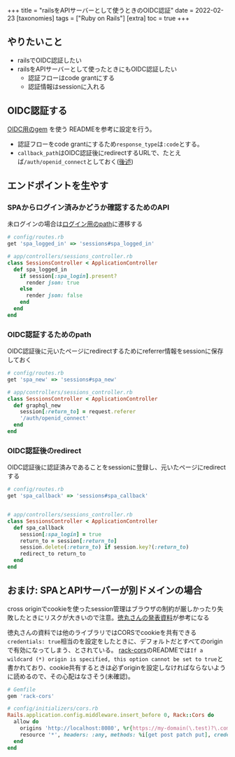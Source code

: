 +++
title = "railsをAPIサーバーとして使うときのOIDC認証"
date = 2022-02-23
[taxonomies]
tags = ["Ruby on Rails"]
[extra]
toc = true
+++

## やりたいこと
* railsでOIDC認証したい
* railsをAPIサーバーとして使ったときにもOIDC認証したい
  * 認証フローはcode grantにする
  * 認証情報はsessionに入れる

## OIDC認証する
[OIDC用のgem](https://github.com/omniauth/omniauth_openid_connect) を使う
READMEを参考に設定を行う。
* 認証フローをcode grantにするため`response_type`は`:code`とする。
* `callback_path`はOIDC認証後にredirectするURLで、たとえば`/auth/openid_connect`としておく([後述](#OIDC認証後のredirect))


## エンドポイントを生やす
### SPAからログイン済みかどうか確認するためのAPI
未ログインの場合は[ログイン用のpath](#OIDC認証するためのpath)に遷移する
```ruby
# config/routes.rb
get 'spa_logged_in' => 'sessions#spa_logged_in'

# app/controllers/sessions_controller.rb
class SessionsController < ApplicationController
  def spa_logged_in
    if session[:spa_login].present?
      render json: true
    else
      render json: false
    end
  end
end
```

### OIDC認証するためのpath
OIDC認証後に元いたページにredirectするためにreferrer情報をsessionに保存しておく
```ruby
# config/routes.rb
get 'spa_new' => 'sessions#spa_new'

# app/controllers/sessions_controller.rb
class SessionsController < ApplicationController
  def graphql_new
    session[:return_to] = request.referer
    '/auth/openid_connect'
  end
end
```

### OIDC認証後のredirect
OIDC認証後に認証済みであることをsessionに登録し、元いたページにredirectする
```ruby
# config/routes.rb
get 'spa_callback' => 'sessions#spa_callback'


# app/controllers/sessions_controller.rb
class SessionsController < ApplicationController
  def spa_callback
    session[:spa_login] = true
    return_to = session[:return_to]
    session.delete(:return_to) if session.key?(:return_to)
    redirect_to return_to
  end
end
```


## おまけ: SPAとAPIサーバーが別ドメインの場合
cross originでcookieを使ったsession管理はブラウザの制約が厳しかったり失敗したときにリスクが大きいので注意。[徳丸さんの発表資料]( https://www.slideshare.net/ockeghem/phpconf2021spasecurity)が参考になる

徳丸さんの資料では他のライブラリではCORSでcookieを共有できる`credentials: true`相当のを設定をしたときに、デフォルトだとすべてのoriginで有効になってしまう、とされている。
[rack-cors](https://github.com/cyu/rack-cors)のREADMEでは`If a wildcard (*) origin is specified, this option cannot be set to true`と書かれており、cookie共有するときは必ずoriginを設定しなければならないように読めるので、その心配はなさそう(未確認)。
```ruby
# Gemfile
gem 'rack-cors'

# config/initializers/cors.rb
Rails.application.config.middleware.insert_before 0, Rack::Cors do
  allow do
    origins 'http://localhost:8080', %r{https://my-domain(\.test)?\.com}
    resource '*', headers: :any, methods: %i[get post patch put], credentials: true
  end
end

```

